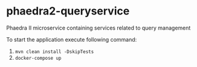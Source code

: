 # phaedra2-queryservice

Phaedra II microservice containing services related to query management 

To start the application execute following command:
1. `mvn clean install -DskipTests`
2. `docker-compose up`
